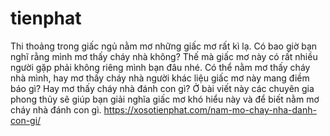 # tienphat
Thi thoảng trong giấc ngủ nằm mơ những giấc mơ rất kì lạ. Có bao giờ bạn nghĩ rằng mình mơ thấy cháy nhà không? Thế mà giấc mơ này có rất nhiều người gặp phải không riêng mình bạn đâu nhé. Có thể nằm mơ thấy cháy nhà mình, hay mơ thấy cháy nhà người khác liệu giấc mơ này mang điềm báo gì? Hay mơ thấy cháy nhà đánh con gì? Ở bài viết này các chuyên gia phong thủy sẽ giúp bạn giải nghĩa giấc mơ khó hiểu này và để biết nằm mơ cháy nhà đánh con gì. https://xosotienphat.com/nam-mo-chay-nha-danh-con-gi/
